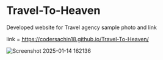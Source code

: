 # Travel-To-Heaven
Developed website for Travel agency 
sample photo and link

link = https://codersachin18.github.io/Travel-To-Heaven/

![Screenshot 2025-01-14 162136](https://github.com/user-attachments/assets/d30657c4-93fd-4cc1-b925-496fa290be89)


